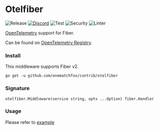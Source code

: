 # Otelfiber

![Release](https://img.shields.io/github/release/gofiber/contrib.svg)
[![Discord](https://img.shields.io/discord/704680098577514527?style=flat&label=%F0%9F%92%AC%20discord&color=00ACD7)](https://gofiber.io/discord)
![Test](https://github.com/gofiber/contrib/workflows/Tests/badge.svg)
![Security](https://github.com/gofiber/contrib/workflows/Security/badge.svg)
![Linter](https://github.com/gofiber/contrib/workflows/Linter/badge.svg)

[OpenTelemetry](https://opentelemetry.io/) support for Fiber.


Can be found on [OpenTelemetry Registry](https://opentelemetry.io/registry/instrumentation-go-fiber/).

### Install

This middleware supports Fiber v2.

```
go get -u github.com/onematchfox/contrib/otelfiber
```

### Signature

```
otelfiber.Middleware(service string, opts ...Option) fiber.Handler
```

### Usage

Please refer to [example](./example)
